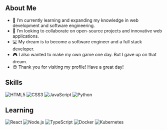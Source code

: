 ## About Me

- 🌱 I’m currently learning and expanding my knowledge in web development and software engineering.
- 👯 I’m looking to collaborate on open-source projects and innovative web applications.
- 💻 My dream is to become a software engineer and a full stack developer.
- 🎮 I also wanted to make my own game one day. But I gave up on that dream.
- 😊 Thank you for visiting my profile! Have a great day!

## Skills

<p align="left">
  <img src="https://img.icons8.com/color/48/000000/html-5.png" alt="HTML5" title="HTML5"/>
  <img src="https://img.icons8.com/color/48/000000/css3.png" alt="CSS3" title="CSS3"/>
  <img src="https://img.icons8.com/color/48/000000/javascript.png" alt="JavaScript" title="JavaScript"/>
  <img src="https://img.icons8.com/color/48/000000/python.png" alt="Python" title="Python"/>
</p>

## Learning

<p align="left">
  <img src="https://img.icons8.com/color/48/000000/react-native.png" alt="React" title="React"/>
  <img src="https://img.icons8.com/color/48/000000/nodejs.png" alt="Node.js" title="Node.js"/>
  <img src="https://img.icons8.com/color/48/000000/typescript.png" alt="TypeScript" title="TypeScript"/>
  <img src="https://img.icons8.com/color/48/000000/docker.png" alt="Docker" title="Docker"/>
  <img src="https://img.icons8.com/color/48/000000/kubernetes.png" alt="Kubernetes" title="Kubernetes"/>
</p>
